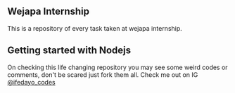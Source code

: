 
Wejapa Internship
-----------------------
This is a repository of every task taken at wejapa internship.


Getting started with Nodejs
---------------------------

On checking this life changing repository you may see some weird codes or comments, don't be scared just fork them all.
Check me out on IG<a href="https://www.instagram.com/ifedayo_codes">  @ifedayo_codes</a>
